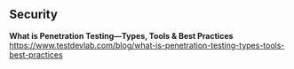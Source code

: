 ## Security

**What is Penetration Testing—Types, Tools & Best Practices**  
https://www.testdevlab.com/blog/what-is-penetration-testing-types-tools-best-practices
